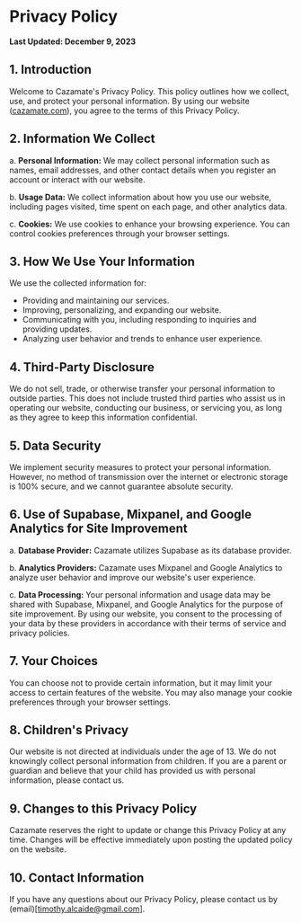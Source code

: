# Privacy Policy

**Last Updated: December 9, 2023**

## 1. Introduction

Welcome to Cazamate's Privacy Policy. This policy outlines how we collect, use, and protect your personal information. By using our website ([cazamate.com](http://www.cazamate.com/)), you agree to the terms of this Privacy Policy.

## 2. Information We Collect

a. **Personal Information:** We may collect personal information such as names, email addresses, and other contact details when you register an account or interact with our website.

b. **Usage Data:** We collect information about how you use our website, including pages visited, time spent on each page, and other analytics data.

c. **Cookies:** We use cookies to enhance your browsing experience. You can control cookies preferences through your browser settings.

## 3. How We Use Your Information

We use the collected information for:

- Providing and maintaining our services.
- Improving, personalizing, and expanding our website.
- Communicating with you, including responding to inquiries and providing updates.
- Analyzing user behavior and trends to enhance user experience.

## 4. Third-Party Disclosure

We do not sell, trade, or otherwise transfer your personal information to outside parties. This does not include trusted third parties who assist us in operating our website, conducting our business, or servicing you, as long as they agree to keep this information confidential.

## 5. Data Security

We implement security measures to protect your personal information. However, no method of transmission over the internet or electronic storage is 100% secure, and we cannot guarantee absolute security.

## 6. Use of Supabase, Mixpanel, and Google Analytics for Site Improvement

a. **Database Provider:** Cazamate utilizes Supabase as its database provider.

b. **Analytics Providers:** Cazamate uses Mixpanel and Google Analytics to analyze user behavior and improve our website's user experience.

c. **Data Processing:** Your personal information and usage data may be shared with Supabase, Mixpanel, and Google Analytics for the purpose of site improvement. By using our website, you consent to the processing of your data by these providers in accordance with their terms of service and privacy policies.

## 7. Your Choices

You can choose not to provide certain information, but it may limit your access to certain features of the website. You may also manage your cookie preferences through your browser settings.

## 8. Children's Privacy

Our website is not directed at individuals under the age of 13. We do not knowingly collect personal information from children. If you are a parent or guardian and believe that your child has provided us with personal information, please contact us.

## 9. Changes to this Privacy Policy

Cazamate reserves the right to update or change this Privacy Policy at any time. Changes will be effective immediately upon posting the updated policy on the website.

## 10. Contact Information

If you have any questions about our Privacy Policy, please contact us by (email)[timothy.alcaide@gmail.com].
